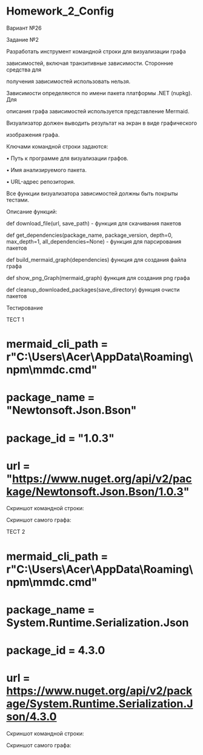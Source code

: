 # Homework_2_Config

Вариант №26

Задание №2

Разработать инструмент командной строки для визуализации графа

зависимостей, включая транзитивные зависимости. Сторонние средства для

получения зависимостей использовать нельзя.

Зависимости определяются по имени пакета платформы .NET (nupkg). Для

описания графа зависимостей используется представление Mermaid.

Визуализатор должен выводить результат на экран в виде графического

изображения графа.

Ключами командной строки задаются:

• Путь к программе для визуализации графов.

• Имя анализируемого пакета.

• URL-адрес репозитория.

Все функции визуализатора зависимостей должны быть покрыты тестами.

Описание функций:

def download_file(url, save_path) - функция для скачивания пакетов
    

def get_dependencies(package_name, package_version, depth=0, max_depth=1, all_dependencies=None) - функция для парсирования пакетов
  

def build_mermaid_graph(dependencies) функция для создания файла графа 
   

def show_png_Graph(mermaid_graph) функция для создания png графа
   

def cleanup_downloaded_packages(save_directory) функция очисти пакетов

Тестирование

ТЕСТ 1 

# mermaid_cli_path = r"C:\Users\Acer\AppData\Roaming\npm\mmdc.cmd"

# package_name = "Newtonsoft.Json.Bson"

# package_id = "1.0.3"

# url = "https://www.nuget.org/api/v2/package/Newtonsoft.Json.Bson/1.0.3"

Скриншот командной строки:


Скриншот самого графа:


ТЕСТ 2

# mermaid_cli_path = r"C:\Users\Acer\AppData\Roaming\npm\mmdc.cmd"

# package_name = System.Runtime.Serialization.Json

# package_id = 4.3.0

# url = https://www.nuget.org/api/v2/package/System.Runtime.Serialization.Json/4.3.0

Скриншот командной строки:


Скриншот самого графа:



